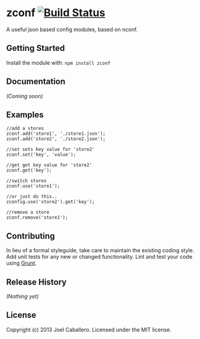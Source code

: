 # zconf [![Build Status](https://travis-ci.org/zther/zconf.png?branch=master)](https://travis-ci.org/zther/zconf)

A useful json based config modules, based on nconf.

## Getting Started
Install the module with: `npm install zconf`

## Documentation
_(Coming soon)_

## Examples
 
	//add a stores
 	zconf.add('store1', './store1.json');
 	zconf.add('store2', './store2.json');
 
 	//set sets key value for 'store2'
 	zconf.set('key', 'value');
 
 	//get get key value for 'store2'
	zconf.get('key');
	
	//switch stores
	zconf.use('store1');
	
	//or just do this..
	zconfig.use('store2').get('key');
	
	//remove a store
	zconf.remove('store1');

## Contributing
In lieu of a formal styleguide, take care to maintain the existing coding style. Add unit tests for any new or changed functionality. Lint and test your code using [Grunt](http://gruntjs.com/).

## Release History
_(Nothing yet)_

## License
Copyright (c) 2013 Joel Caballero. Licensed under the MIT license.
